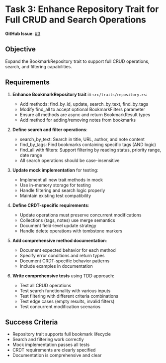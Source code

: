 # Task 3: Enhance Repository Trait for Full CRUD and Search Operations

**GitHub Issue**: [#3](https://github.com/evcraddock/automark/issues/3)

## Objective
Expand the BookmarkRepository trait to support full CRUD operations, search, and filtering capabilities.

## Requirements

1. **Enhance BookmarkRepository trait** in `src/traits/repository.rs`:
   - Add methods: find_by_id, update, search_by_text, find_by_tags
   - Modify find_all to accept optional BookmarkFilters parameter
   - Ensure all methods are async and return BookmarkResult types
   - Add method for adding/removing notes from bookmarks

2. **Define search and filter operations**:
   - search_by_text: Search in title, URL, author, and note content
   - find_by_tags: Find bookmarks containing specific tags (AND logic)
   - find_all with filters: Support filtering by reading status, priority range, date range
   - All search operations should be case-insensitive

3. **Update mock implementation** for testing:
   - Implement all new trait methods in mock
   - Use in-memory storage for testing
   - Handle filtering and search logic properly
   - Maintain existing test compatibility

4. **Define CRDT-specific requirements**:
   - Update operations must preserve concurrent modifications
   - Collections (tags, notes) use merge semantics
   - Document field-level update strategy
   - Handle delete operations with tombstone markers

5. **Add comprehensive method documentation**:
   - Document expected behavior for each method
   - Specify error conditions and return types
   - Document CRDT-specific behavior patterns
   - Include examples in documentation

6. **Write comprehensive tests** using TDD approach:
   - Test all CRUD operations
   - Test search functionality with various inputs
   - Test filtering with different criteria combinations
   - Test edge cases (empty results, invalid filters)
   - Test concurrent modification scenarios

## Success Criteria
- Repository trait supports full bookmark lifecycle
- Search and filtering work correctly
- Mock implementation passes all tests
- CRDT requirements are clearly specified
- Documentation is comprehensive and clear